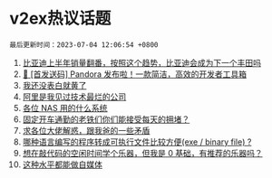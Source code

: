 # v2ex热议话题

`最后更新时间：2023-07-04 12:06:54 +0800`

1. [比亚迪上半年销量翻番，按照这个趋势，比亚迪会成为下一个丰田吗](https://www.v2ex.com/t/953644)
1. [🎁 [首发送码] Pandora 发布啦！一款简洁，高效的开发者工具箱](https://www.v2ex.com/t/953853)
1. [我还没表白就黄了](https://www.v2ex.com/t/953829)
1. [阿里是我见过技术最烂的公司](https://www.v2ex.com/t/953798)
1. [各位 NAS 用的什么系统](https://www.v2ex.com/t/953735)
1. [固定开车通勤的老铁们你们能接受每天的拥堵？](https://www.v2ex.com/t/953845)
1. [求各位大佬解惑，跟我爸的一些矛盾](https://www.v2ex.com/t/953889)
1. [哪种语言编写的程序转成可执行文件比较方便(exe / binary file) ?](https://www.v2ex.com/t/953828)
1. [想在敲代码的空闲时间学个乐器，但我是 0 基础，有推荐的乐器吗？](https://www.v2ex.com/t/953887)
1. [这种水平都能做自媒体](https://www.v2ex.com/t/953802)

